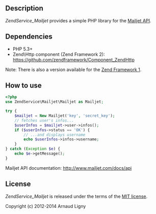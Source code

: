 Description
-----------

*ZendService_Mailjet* provides a simple PHP library for the [Mailjet API](http://www.mailjet.com/docs/api).


Dependencies
------------

* PHP 5.3+
* Zend\Http component (Zend Framework 2): https://github.com/zendframework/Component_ZendHttp

Note: There is also a version available for the [Zend Framework 1](https://github.com/Narno/ZendService_Mailjet/tree/zf1).


How to use
----------

```php
<?php
use ZendService\Mailjet\Mailjet as Mailjet;

try {
    $mailjet = New Mailjet('key', 'secret_key');
    // fetches user's infos...
    $userInfos = $mailjet->user->infos();
    if ($userInfos->status == 'OK') {
        // ...and displays username
        echo $userInfos->infos->username;
    }
} catch (Exception $e) {
    echo $e->getMessage();
}
```

Mailjet API documentation: http://www.mailjet.com/docs/api


License
----------

*ZendService_Mailjet* is released under the terms of the [MIT license](http://opensource.org/licenses/MIT).

Copyright (c) 2012-2014 Arnaud Ligny
